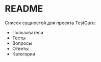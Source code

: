 # README

Cписок сущностей для проекта TestGuru:

* Пользователи
* Тесты
* Вопросы
* Ответы
* Категории
